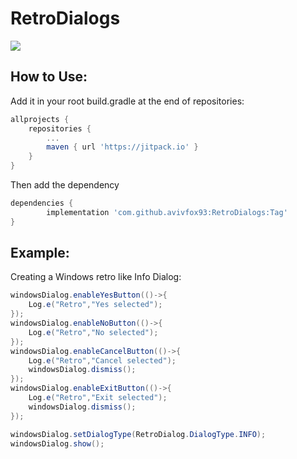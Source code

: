 # RetroDialogs
[![](https://jitpack.io/v/avivfox93/RetroDialogs.svg)](https://jitpack.io/#avivfox93/RetroDialogs)

## How to Use:
Add it in your root build.gradle at the end of repositories:
```gradle
allprojects {
    repositories {
        ...
        maven { url 'https://jitpack.io' }
    }
}
```
Then add the dependency
```gradle
dependencies {
        implementation 'com.github.avivfox93:RetroDialogs:Tag'
}
```

## Example:
Creating a Windows retro like Info Dialog:
```java
windowsDialog.enableYesButton(()->{
    Log.e("Retro","Yes selected");
});
windowsDialog.enableNoButton(()->{
    Log.e("Retro","No selected");
});
windowsDialog.enableCancelButton(()->{
    Log.e("Retro","Cancel selected");
    windowsDialog.dismiss();
});
windowsDialog.enableExitButton(()->{
    Log.e("Retro","Exit selected");
    windowsDialog.dismiss();
});

windowsDialog.setDialogType(RetroDialog.DialogType.INFO);
windowsDialog.show();
```